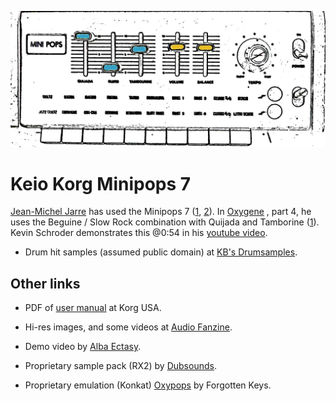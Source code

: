 ![minipops 7](minipops7.png)

# Keio Korg Minipops 7

[Jean-Michel Jarre](https://en.wikipedia.org/wiki/Jean-Michel_Jarre)
has used the Minipops 7 ([1][1], [2][2]). In [Oxygene](https://en.wikipedia.org/wiki/Oxyg%C3%A8ne)
, part 4, he uses the Beguine / Slow Rock combination with Quijada and Tamborine ([1][1]). 
Kevin Schroder demonstrates this @0:54 in his [youtube video](https://www.youtube.com/watch?v=i11OZGCMoCo).

- Drum hit samples (assumed public domain) at [KB's Drumsamples](https://samples.kb6.de/downloads.php).

## Other links

- PDF of [user manual](https://www.korg.com/us/support/download/manual/1/402/4020/) at Korg USA.

- Hi-res images, and some videos at [Audio Fanzine](https://en.audiofanzine.com/drum-machine/korg/mini-pops-7/).

- Demo video by [Alba Ectasy](https://discchord.com/blog/2016/9/29/korg-keio-minipops-7.html).

- Proprietary sample pack (RX2) by [Dubsounds](http://www.dubsounds.com/mp7.htm).

- Proprietary emulation (Konkat) [Oxypops](https://www.kontakthub.com/product/oxypops-kontakt-drum-machine/) by Forgotten Keys.


[1]: https://reedgors.home.xs4all.nl/64/spul_e.htm
[2]: http://aerozonejmj.fr/korg-mini-pops-7/#more-9282
